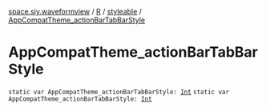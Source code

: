 [space.siy.waveformview](../../index.md) / [R](../index.md) / [styleable](index.md) / [AppCompatTheme_actionBarTabBarStyle](./-app-compat-theme_action-bar-tab-bar-style.md)

# AppCompatTheme_actionBarTabBarStyle

`static var AppCompatTheme_actionBarTabBarStyle: `[`Int`](https://kotlinlang.org/api/latest/jvm/stdlib/kotlin/-int/index.html)
`static var AppCompatTheme_actionBarTabBarStyle: `[`Int`](https://kotlinlang.org/api/latest/jvm/stdlib/kotlin/-int/index.html)